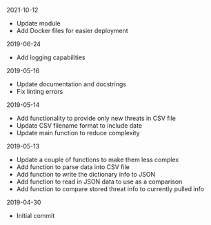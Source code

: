 2021-10-12
- Update module
- Add Docker files for easier deployment

2019-06-24
- Add logging capabilities

2019-05-16
- Update documentation and docstrings
- Fix linting errors

2019-05-14
- Add functionality to provide only new threats in CSV file
- Update CSV filename format to include date
- Update main function to reduce complexity

2019-05-13
- Update a couple of functions to make them less complex
- Add function to parse data into CSV file
- Add function to write the dictionary info to JSON
- Add function to read in JSON data to use as a comparison
- Add function to compare stored threat info to currently pulled info

2019-04-30
- Initial commit